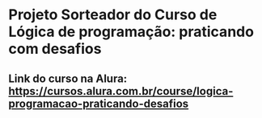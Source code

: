 # Projeto Sorteador do Curso de Lógica de programação: praticando com desafios
## Link do curso na Alura: https://cursos.alura.com.br/course/logica-programacao-praticando-desafios
